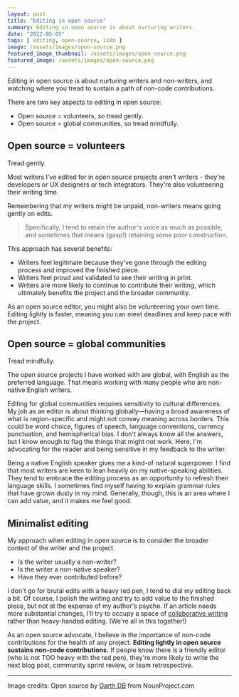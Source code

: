 ```yaml
---
layout: post
title: "Editing in open source"
summary: Editing in open source is about nurturing writers.
date: "2022-05-05"
tags: [ editing, open-source, i18n ]
image: /assets/images/open-source.png
featured_image_thumbnail: /assets/images/open-source.png
featured_image: /assets/images/open-source.png
---
```


Editing in open source is about nurturing writers and non-writers, and watching where you tread to sustain a path of non-code contributions.

There are two key aspects to editing in open source:
* Open source = volunteers, so tread gently.
* Open source = global communities, so tread mindfully.

## Open source = volunteers

Tread gently.  

Most writers I've edited for in open source projects aren't writers - they're developers or UX designers or tech integrators. They're also volunteering their writing time.

Remembering that my writers might be unpaid, non-writers means going gently on edits. 
> Specifically, I tend to retain the author's voice as much as possible, and sometimes that means (gasp!) retaining some poor construction. 

This approach has several benefits:

* Writers feel legitimate because they've gone through the editing process and improved the finished piece.
* Writers feel proud and validated to see their writing in print.
* Writers are more likely to continue to contribute their writing, which ultimately benefits the project and the broader community.

As an open source editor, you might also be volunteering your own time. Editing lightly is faster, meaning you can meet deadlines and keep pace with the project.  


## Open source = global communities

Tread mindfully. 

The open source projects I have worked with are global, with English as the preferred language. That means working with many people who are non-native English writers.  

Editing for global communities requires sensitivity to cultural differences. My job as an editor is about thinking globally—having a broad awareness of what is region-specific and might not convey meaning across borders. This could be word choice, figures of speech, language conventions, currency punctuation, and hemispherical bias. I don't always know all the answers, but I know enough to flag the things that might not work. Here, I'm advocating for the reader and being sensitive in my feedback to the writer.

Being a native English speaker gives me a kind-of natural superpower. I find that most writers are keen to lean heavily on my native-speaking abilities. They tend to embrace the editing process as an opportunity to refresh their language skills. I sometimes find myself having to explain grammar rules that have grown dusty in my mind.  Generally, though, this is an area where I can add value, and it makes me feel good. 

## Minimalist editing

My approach when editing in open source is to consider the broader context of the writer and the project.

* Is the writer usually a non-writer?
* Is the writer a non-native speaker?
* Have they ever contributed before?

I don't go for brutal edits with a heavy red pen, I tend to dial my editing back a bit. Of course, I polish the writing and try to add value to the finished piece, but not at the expense of my author's psyche. If an article needs more substantial changes, I'll try to occupy a space of [collaborative writing](https://flicstar.com/collaboration-in-tech-writing) rather than heavy-handed editing. (We're all in this together!)

As an open source advocate, I believe in the importance of non-code contributions for the health of any project. **Editing lightly in open source sustains non-code contributions.** If people know there is a friendly editor (who is not TOO heavy with the red pen), they're more likely to write the next blog post, community sprint review, or team retrospective.

---

Image credits: Open source by [Garth DB](https://thenounproject.com/garthdb/) from NounProject.com
